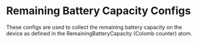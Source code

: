 # Remaining Battery Capacity Configs

These configs are used to collect the remaining battery capacity on the device as defined in the
RemainingBatteryCapacity (Colomb counter) atom.
